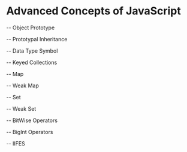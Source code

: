 # Advanced Concepts of JavaScript

-- Object Prototype 

-- Prototypal Inheritance

-- Data Type Symbol

-- Keyed Collections

-- Map

-- Weak Map

-- Set

-- Weak Set

-- BitWise Operators

-- BigInt Operators

-- IIFES
